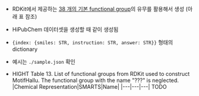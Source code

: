 * RDKit에서 제공하는 [38 개의 기본 functional group](https://github.com/rdkit/rdkit/blob/master/Data/FunctionalGroups.txt)의 유무를 활용해서 생성 (아래 표 참조)
* HiPubChem 데이터셋을 생성할 때 같이 생성됨
* `{index: {smiles: STR, instruction: STR, answer: STR}}` 형태의 dictionary
* 예시는 `./sample.json` 확인


* HIGHT Table 13. List of functional groups from RDKit used to construct MotifHallu. The functional group with the name "???" is neglected.
  |Chemical Representation|SMARTS|Name|
  |---|---|---|
  TODO